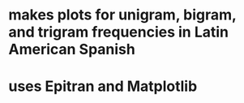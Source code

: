 # makes plots for unigram, bigram, and trigram frequencies in Latin American Spanish

# uses Epitran and Matplotlib

